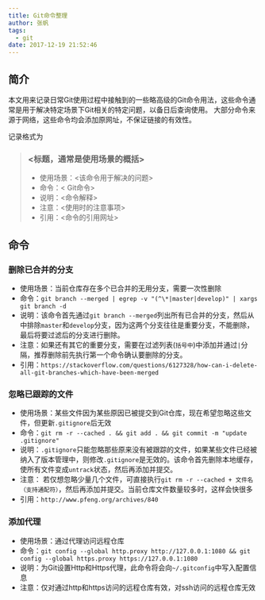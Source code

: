 ```yaml
---
title: Git命令整理
author: 张帆
tags:
  - git
date: 2017-12-19 21:52:46
---
```


## 简介

本文用来记录日常Git使用过程中接触到的一些略高级的Git命令用法，这些命令通常是用于解决特定场景下Git相关的特定问题，以备日后查询使用。
大部分命令来源于网络，这些命令均会添加原网址，不保证链接的有效性。

记录格式为

> ### <标题，通常是使用场景的概括>
> - 使用场景：<该命令用于解决的问题>
> - 命令：< Git命令>
> - 说明：<命令解释>
> - 注意：<使用时的注意事项>
> - 引用：<命令的引用网址>

<!--more-->

## 命令

### 删除已合并的分支
- 使用场景：当前仓库存在多个已合并的无用分支，需要一次性删除
- 命令：`git branch --merged | egrep -v "(^\*|master|develop)" | xargs git branch -d`
- 说明：该命令首先通过`git branch --merged`列出所有已合并的分支，然后从中排除`master`和`develop`分支，因为这两个分支往往是重要分支，不能删除，最后将要过滤后的分支进行删除。
- 注意：如果还有其它的重要分支，需要在过滤列表(`括号中`)中添加并通过`|`分隔，推荐删除前先执行第一个命令确认要删除的分支。
- 引用：`https://stackoverflow.com/questions/6127328/how-can-i-delete-all-git-branches-which-have-been-merged`

### 忽略已跟踪的文件
- 使用场景：某些文件因为某些原因已被提交到Git仓库，现在希望忽略这些文件，但更新`.gitignore`后无效
- 命令：`git rm -r --cached . && git add . && git commit -m "update .gitignore"`
- 说明：`.gitignore`只能忽略那些原来没有被跟踪的文件，如果某些文件已经被纳入了版本管理中，则修改`.gitignore`是无效的。该命令首先删除本地缓存，使所有文件变成`untrack`状态，然后再添加并提交。
- 注意： 若仅想忽略少量几个文件，可直接执行`git rm -r --cached + 文件名（支持通配符）`，然后再添加并提交。当前仓库文件数量较多时，这样会快很多
- 引用：`http://www.pfeng.org/archives/840`

### 添加代理
- 使用场景：通过代理访问远程仓库
- 命令：`git config --global http.proxy http://127.0.0.1:1080 && git config --global https.proxy https://127.0.0.1:1080`
- 说明：为Git设置Http和Https代理，此命令将会向`~/.gitconfig`中写入配置信息
- 注意：仅对通过http和https访问的远程仓库有效，对ssh访问的远程仓库无效
